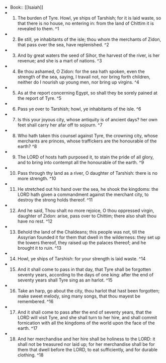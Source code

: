 - Book:: [[Isaiah]]
- 1. The burden of Tyre. Howl, ye ships of Tarshish; for it is laid waste, so that there is no house, no entering in: from the land of Chittim it is revealed to them. ^1
- 2. Be still, ye inhabitants of the isle; thou whom the merchants of Zidon, that pass over the sea, have replenished. ^2
- 3. And by great waters the seed of Sihor, the harvest of the river, is her revenue; and she is a mart of nations. ^3
- 4. Be thou ashamed, O Zidon: for the sea hath spoken, even the strength of the sea, saying, I travail not, nor bring forth children, neither do I nourish up young men, nor bring up virgins. ^4
- 5. As at the report concerning Egypt, so shall they be sorely pained at the report of Tyre. ^5
- 6. Pass ye over to Tarshish; howl, ye inhabitants of the isle. ^6
- 7. Is this your joyous city, whose antiquity is of ancient days? her own feet shall carry her afar off to sojourn. ^7
- 8. Who hath taken this counsel against Tyre, the crowning city, whose merchants are princes, whose traffickers are the honourable of the earth? ^8
- 9. The LORD of hosts hath purposed it, to stain the pride of all glory, and to bring into contempt all the honourable of the earth. ^9
- 10. Pass through thy land as a river, O daughter of Tarshish: there is no more strength. ^10
- 11. He stretched out his hand over the sea, he shook the kingdoms: the LORD hath given a commandment against the merchant city, to destroy the strong holds thereof. ^11
- 12. And he said, Thou shalt no more rejoice, O thou oppressed virgin, daughter of Zidon: arise, pass over to Chittim; there also shalt thou have no rest. ^12
- 13. Behold the land of the Chaldeans; this people was not, till the Assyrian founded it for them that dwell in the wilderness: they set up the towers thereof, they raised up the palaces thereof; and he brought it to ruin. ^13
- 14. Howl, ye ships of Tarshish: for your strength is laid waste. ^14
- 15. And it shall come to pass in that day, that Tyre shall be forgotten seventy years, according to the days of one king: after the end of seventy years shall Tyre sing as an harlot. ^15
- 16. Take an harp, go about the city, thou harlot that hast been forgotten; make sweet melody, sing many songs, that thou mayest be remembered. ^16
- 17. And it shall come to pass after the end of seventy years, that the LORD will visit Tyre, and she shall turn to her hire, and shall commit fornication with all the kingdoms of the world upon the face of the earth. ^17
- 18. And her merchandise and her hire shall be holiness to the LORD: it shall not be treasured nor laid up; for her merchandise shall be for them that dwell before the LORD, to eat sufficiently, and for durable clothing. ^18
